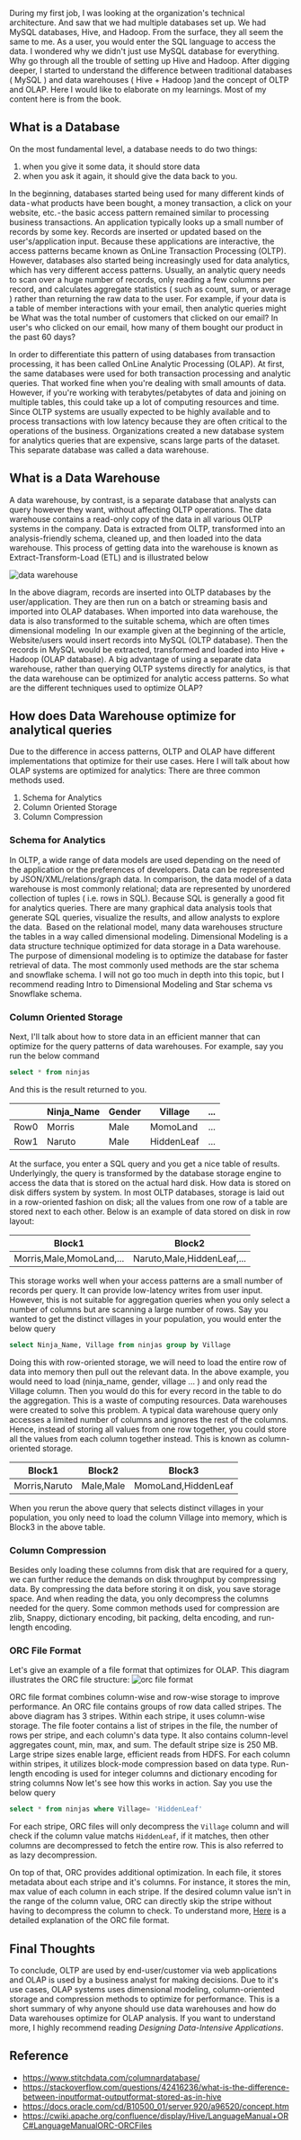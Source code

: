 During my first job, I was looking at the organization's technical architecture. And saw that we had multiple databases set up. We had MySQL databases, Hive, and Hadoop. From the surface, they all seem the same to me. As a user, you would enter the SQL language to access the data. I wondered why we didn't just use MySQL database for everything. Why go through all the trouble of setting up Hive and Hadoop.
After digging deeper, I started to understand the difference between traditional databases ( MySQL ) and data warehouses ( Hive + Hadoop )and the concept of OLTP and OLAP. Here I would like to elaborate on my learnings. Most of my content here is from the book.

## What is a Database 
On the most fundamental level, a database needs to do two things:
1. when you give it some data, it should store data   
2. when you ask it again, it should give the data back to you.    

In the beginning, databases started being used for many different kinds of data - what products have been bought, a money transaction, a click on your website, etc. - the basic access pattern remained similar to processing business transactions. An application typically looks up a small number of records by some key. Records are inserted or updated based on the user's/application input. Because these applications are interactive, the access patterns became known as OnLine Transaction Processing (OLTP).
However, databases also started being increasingly used for data analytics, which has very different access patterns. Usually, an analytic query needs to scan over a huge number of records, only reading a few columns per record, and calculates aggregate statistics ( such as count, sum, or average ) rather than returning the raw data to the user. For example, if your data is a table of member interactions with your email, then analytic queries might be
What was the total number of customers that clicked on our email?
In user's who clicked on our email, how many of them bought our product in the past 60 days?

In order to differentiate this pattern of using databases from transaction processing, it has been called OnLine Analytic Processing (OLAP).
At first, the same databases were used for both transaction processing and analytic queries. That worked fine when you're dealing with small amounts of data. However, if you're working with terabytes/petabytes of data and joining on multiple tables, this could take up a lot of computing resources and time. Since OLTP systems are usually expected to be highly available and to process transactions with low latency because they are often critical to the operations of the business. Organizations created a new database system for analytics queries that are expensive, scans large parts of the dataset. This separate database was called a data warehouse.

## What is a Data Warehouse
A data warehouse, by contrast, is a separate database that analysts can query however they want, without affecting OLTP operations. The data warehouse contains a read-only copy of the data in all various OLTP systems in the company. Data is extracted from OLTP, transformed into an analysis-friendly schema, cleaned up, and then loaded into the data warehouse. This process of getting data into the warehouse is known as Extract-Transform-Load (ETL) and is illustrated below

![data warehouse](../images/datawarehouse.png)


In the above diagram, records are inserted into OLTP databases by the user/application. They are then run on a batch or streaming basis and imported into OLAP databases. When imported into data warehouse, the data is also transformed to the suitable schema, which are often times dimensional modeling 
In our example given at the beginning of the article, Website/users would insert records into MySQL (OLTP database). Then the records in MySQL would be extracted, transformed and loaded into Hive + Hadoop (OLAP database).
A big advantage of using a separate data warehouse, rather than querying OLTP systems directly for analytics, is that the data warehouse can be optimized for analytic access patterns. So what are the different techniques used to optimize OLAP?

## How does Data Warehouse optimize for analytical queries

Due to the difference in access patterns, OLTP and OLAP have different implementations that optimize for their use cases. Here I will talk about how OLAP systems are optimized for analytics:
There are three common methods used.
1. Schema for Analytics   
2. Column Oriented Storage   
3. Column Compression   

### Schema for Analytics

In OLTP, a wide range of data models are used depending on the need of the application or the preferences of developers. Data can be represented by JSON/XML/relations/graph data. In comparison, the data model of a data warehouse is most commonly relational; data are represented by unordered collection of tuples ( i.e. rows in SQL). Because SQL is generally a good fit for analytics queries. There are many graphical data analysis tools that generate SQL queries, visualize the results, and allow analysts to explore the data. 
Based on the relational model, many data warehouses structure the tables in a way called dimensional modeling. Dimensional Modeling is a data structure technique optimized for data storage in a Data warehouse. The purpose of dimensional modeling is to optimize the database for faster retrieval of data. The most commonly used methods are the star schema and snowflake schema. I will not go too much in depth into this topic, but I recommend reading Intro to Dimensional Modeling and Star schema vs Snowflake schema.

### Column Oriented Storage

Next, I'll talk about how to store data in an efficient manner that can optimize for the query patterns of data warehouses. For example, say you run the below command

```sql
select * from ninjas
```

And this is the result returned to you.

|     | Ninja_Name | Gender      | Village | ... |
| ----------- | ----------- | ----------- | ----------- | ----------- |
|    Row0   | Morris       | Male      | MomoLand       | ... |
|    Row1   | Naruto        | Male   |  HiddenLeaf      | ... |


At the surface, you enter a SQL query and you get a nice table of results. Underlyingly, the query is transformed by the database storage engine to access the data that is stored on the actual hard disk. How data is stored on disk differs system by system. In most OLTP databases, storage is laid out in a row-oriented fashion on disk; all the values from one row of a table are stored next to each other. Below is an example of data stored on disk in row layout:

|    Block1   | Block2       |
| ----------- | ----------- | 
|  Morris,Male,MomoLand,... | Naruto,Male,HiddenLeaf,... |

This storage works well when your access patterns are a small number of records per query. It can provide low-latency writes from user input. However, this is not suitable for aggregation queries when you only select a number of columns but are scanning a large number of rows.
Say you wanted to get the distinct villages in your population, you would enter the below query

```sql
select Ninja_Name, Village from ninjas group by Village
```
Doing this with row-oriented storage, we will need to load the entire row of data into memory then pull out the relevant data. In the above example, you would need to load (ninja_name, gender, village … ) and only read the Village column. Then you would do this for every record in the table to do the aggregation. This is a waste of computing resources.
Data warehouses were created to solve this problem. A typical data warehouse query only accesses a limited number of columns and ignores the rest of the columns. Hence, instead of storing all values from one row together, you could store all the values from each column together instead. This is known as column-oriented storage.

|    Block1   | Block2       |Block3       |
| ----------- | ----------- | ----------- | 
|  Morris,Naruto | Male,Male | MomoLand,HiddenLeaf |


When you rerun the above query that selects distinct villages in your population, you only need to load the column Village into memory, which is Block3 in the above table.

### Column Compression

Besides only loading these columns from disk that are required for a query, we can further reduce the demands on disk throughput by compressing data. By compressing the data before storing it on disk, you save storage space. And when reading the data, you only decompress the columns needed for the query. Some common methods used for compression are zlib, Snappy, dictionary encoding, bit packing, delta encoding, and run-length encoding.

### ORC File Format
Let's give an example of a file format that optimizes for OLAP. This diagram illustrates the ORC file structure:
![orc file format](../images/orcfile.png)

ORC file format combines column-wise and row-wise storage to improve performance.
An ORC file contains groups of row data called stripes. The above diagram has 3 stripes. Within each stripe, it uses column-wise storage. The file footer contains a list of stripes in the file, the number of rows per stripe, and each column's data type. It also contains column-level aggregates count, min, max, and sum.
The default stripe size is 250 MB. Large stripe sizes enable large, efficient reads from HDFS.
For each column within stripes, it utilizes block-mode compression based on data type. Run-length encoding is used for integer columns and dictionary encoding for string columns
Now let's see how this works in action. Say you use the below query
```sql
select * from ninjas where Village= 'HiddenLeaf'
```

For each stripe, ORC files will only decompress the ```Village``` column and will check if the column value matchs ```HiddenLeaf```, if it matches, then other columns are decompressed to fetch the entire row. This is also referred to as lazy decompression. 

On top of that, ORC provides additional optimization. In each file, it stores metadata about each stripe and it's columns. For instance, it stores the min, max value of each column in each stripe. If the desired column value isn't in the range of the column value, ORC can directly skip the stripe without having to decompress the column to check. To understand more,  [Here](https://orc.apache.org/specification/ORCv1/) is a detailed explanation of the ORC file format. 


## Final Thoughts
To conclude, OLTP are used by end-user/customer via web applications and OLAP is used by a business analyst for making decisions. Due to it's use cases, OLAP systems uses dimensional modeling, column-oriented storage and compression methods to optimize for performance. This is a short summary of why anyone should use data warehouses and how do Data warehouses optimize for OLAP analysis. If you want to understand more, I highly recommend reading *Designing Data-Intensive Applications*.

## Reference
- https://www.stitchdata.com/columnardatabase/
- https://stackoverflow.com/questions/42416236/what-is-the-difference-between-inputformat-outputformat-stored-as-in-hive
- https://docs.oracle.com/cd/B10500_01/server.920/a96520/concept.htm
- https://cwiki.apache.org/confluence/display/Hive/LanguageManual+ORC#LanguageManualORC-ORCFiles
